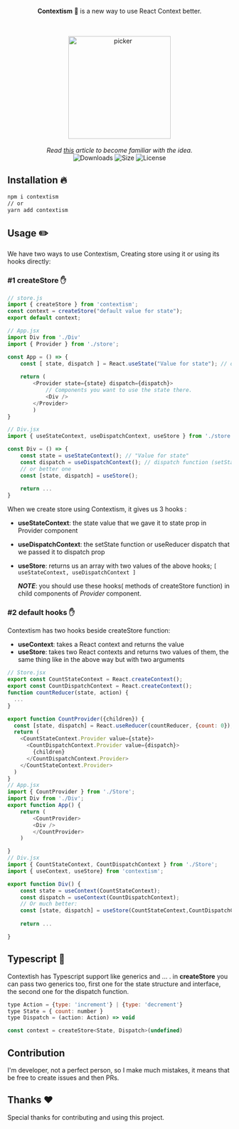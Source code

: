 <div align="center">

<b>Contextism</b> 🤩 is a new way to use React Context better.

<br><br><img width="230" height="230" alt="picker" src="https://github.com/Aslemammad/Contextism/blob/master/logo.png?raw=true">
<br><br>
<i>Read  <a title="Team email, team chat, team tasks, one app" href="https://kentcdodds.com/blog/how-to-use-react-context-effectively">this</a> article to become familiar with the idea.</i> <br>
![Downloads](https://img.shields.io/npm/dw/contextism) ![Size](https://img.shields.io/bundlephobia/minzip/contextism?label=Min) ![License](https://img.shields.io/npm/l/contextism)
</div>

## Installation 🔥

  

```bash
npm i contextism
// or 
yarn add contextism
```

  

## Usage ✏️
We have two ways to use Contextism, Creating store using it or using its hooks directly:
### #1 createStore ✋

```javascript
// store.js 
import { createStore } from 'contextism';
const context = createStore("default value for state");
export default context;

// App.jsx
import Div from './Div'
import { Provider } from './store';

const App = () => {
	const [ state, dispatch ] = React.useState("Value for state"); // or useReducer
	
	return (
		<Provider state={state} dispatch={dispatch}>
			// Components you want to use the state there.
			<Div />
		</Provider>
		)
}

// Div.jsx
import { useStateContext, useDispatchContext, useStore } from './store';

const Div = () => {
	const state = useStateContext(); // "Value for state"
	const dispatch = useDispatchContext(); // dispatch function (setState) in App
	// or better one
	const [state, dispatch] = useStore();
	
	return ...
}

```
When we create store using Contextism, it gives us 3 hooks :<br>

- **useStateContext**: the state value that we gave it to state prop in Provider component
- **useDispatchContext**: the setState function or useReducer dispatch that we passed it to dispatch prop
- **useStore**: returns us an array with two values of the above hooks; `[ useStateContext, useDispatchContext ]`

  ***NOTE***: you should use these hooks( methods of createStore function) in child components of *Provider* component.
  <br>

  
### #2 default hooks ✋
Contextism has two hooks beside createStore function:

- **useContext**: takes a React context and returns the value
- **useStore**: takes two React contexts and returns two values of them, the same thing like in the above way but with two arguments

```javascript
// Store.jsx
export const CountStateContext = React.createContext();
export const CountDispatchContext = React.createContext();
function countReducer(state, action) {
  ...
}

export function CountProvider({children}) {
  const [state, dispatch] = React.useReducer(countReducer, {count: 0});
  return (
    <CountStateContext.Provider value={state}>
      <CountDispatchContext.Provider value={dispatch}>
        {children}
      </CountDispatchContext.Provider>
    </CountStateContext.Provider>
  )
}
// App.jsx
import { CountProvider } from './Store';
import Div from './Div';
export function App() {
	return (
		<CountProvider>
		<Div />
		</CountProvider>
	)

}
// Div.jsx
import { CountStateContext, CountDispatchContext } from './Store';
import { useContext, useStore} from 'contextism';

export function Div() {
	const state = useContext(CountStateContext);
	const dispatch = useContext(CountDispatchContext);
	// Or much better:
	const [state, dispatch] = useStore(CountStateContext,CountDispatchContext);
	
	return ...

}
```
## Typescript 🔷
Contextish has Typescript support like generics and ... . in **createStore** you can pass two generics too, first one for the state structure and interface, the second one for the dispatch function.

```javascript
type Action = {type: 'increment'} | {type: 'decrement'}
type State = { count: number }
type Dispatch = (action: Action) => void 

const context = createStore<State, Dispatch>(undefined)
```

## Contribution 
I'm developer, not a perfect person, so I make much mistakes, it means that be free to create issues and then PRs.
<br>
## Thanks ❤️ 

Special thanks for contributing and using this project.
